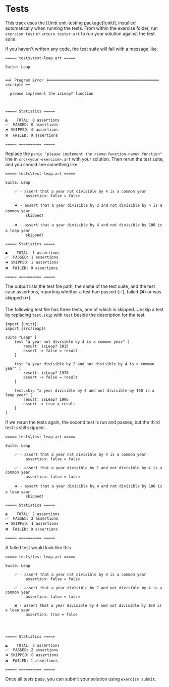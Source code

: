 # Tests

This track uses the [Unitt unit-testing package][unitt], installed automatically when running the tests.
From within the exercise folder, run `exercism test` or `arturo tester.art` to run your solution against the test suite.

If you haven't written any code, the test suite will fail with a message like:

```plaintext
===== tests\test-leap.art =====

Suite: Leap 


══╡ Program Error ╞═════════════════════════════════════════════════ <script> ══

  please implement the isLeap? function



===== Statistics =====

⏏️    TOTAL: 0 assertions
✅  PASSED: 0 assertions
⏩ SKIPPED: 0 assertions
❌  FAILED: 0 assertions

===== ========== =====
```

Replace the `panic "please implement the <some-function-name> function"` line in `src\<your-exercise>.art` with your solution.
Then rerun the test suite, and you should see something like:

```plaintext
===== tests\test-leap.art =====

Suite: Leap

    ✅ - assert that a year not divisible by 4 is a common year
         assertion: false = false

    ⏩ - assert that a year divisible by 2 and not divisible by 4 is a common year 
         skipped!

    ⏩ - assert that a year divisible by 4 and not divisible by 100 is a leap year
         skipped!

===== Statistics =====

⏏️    TOTAL: 1 assertions
✅  PASSED: 1 assertions
⏩ SKIPPED: 2 assertions
❌  FAILED: 0 assertions

===== ========== =====
```

The output lists the test file path, the name of the test suite, and the test case assertions, reporting whether a test had passed (✅), failed (❌) or was skipped (⏩). 

The following test file has three tests, one of which is skipped.
Unskip a test by replacing `test.skip` with `test` beside the description for the test.

```arturo
import {unitt}!
import {src/leap}!

suite "Leap" [
    test "a year not divisible by 4 is a common year" [
        result: isLeap? 2015
        assert -> false = result
    ]

    test "a year divisible by 2 and not divisible by 4 is a common year" [
        result: isLeap? 1970
        assert -> false = result
    ]

    test.skip "a year divisible by 4 and not divisible by 100 is a leap year" [
        result: isLeap? 1996
        assert -> true = result
    ]
]
```

If we rerun the tests again, the second test is run and passes, but the third test is still skipped.


```plaintext
===== tests\test-leap.art =====

Suite: Leap

    ✅ - assert that a year not divisible by 4 is a common year
         assertion: false = false

    ✅ - assert that a year divisible by 2 and not divisible by 4 is a common year 
         assertion: false = false

    ⏩ - assert that a year divisible by 4 and not divisible by 100 is a leap year
         skipped!

===== Statistics =====

⏏️    TOTAL: 2 assertions
✅  PASSED: 2 assertions
⏩ SKIPPED: 1 assertions
❌  FAILED: 0 assertions

===== ========== =====
```

A failed test would look like this

```plaintext
===== tests/test-leap.art =====

Suite: Leap 
 
    ✅ - assert that a year not divisible by 4 is a common year 
         assertion: false = false

    ✅ - assert that a year divisible by 2 and not divisible by 4 is a common year 
         assertion: false = false

    ❌ - assert that a year divisible by 4 and not divisible by 100 is a leap year 
         assertion: true = false




===== Statistics =====

⏏️    TOTAL: 3 assertions
✅  PASSED: 2 assertions
⏩ SKIPPED: 0 assertions
❌  FAILED: 1 assertions

===== ========== =====
```

Once all tests pass, you can submit your solution using `exercism submit`.

[packager]: https://pkgr.art/

